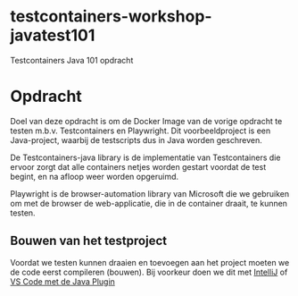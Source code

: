 # testcontainers-workshop-javatest101
Testcontainers Java 101 opdracht

# Opdracht

Doel van deze opdracht is om de Docker Image van de vorige opdracht te testen m.b.v. Testcontainers en Playwright.
Dit voorbeeldproject is een Java-project, waarbij de testscripts dus in Java worden geschreven.

De Testcontainers-java library is de implementatie van Testcontainers die ervoor zorgt dat alle containers netjes
worden gestart voordat de test begint, en na afloop weer worden opgeruimd.

Playwright is de browser-automation library van Microsoft die we gebruiken om met de browser de web-applicatie, die in de container draait, te kunnen testen.

## Bouwen van het testproject
Voordat we testen kunnen draaien en toevoegen aan het project moeten we de code eerst compileren (bouwen).
Bij voorkeur doen we dit met [IntelliJ](https://www.jetbrains.com/idea/download/) of [VS Code met de Java Plugin](https://code.visualstudio.com/docs/languages/java#_install-visual-studio-code-for-java)

